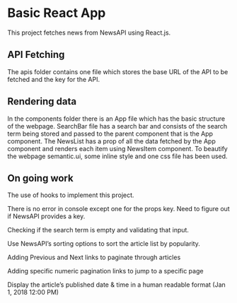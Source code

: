 # Basic React App

This project fetches news from NewsAPI using React.js. 

## API Fetching

The apis folder contains one file which stores the base URL of the API to be fetched and the key for the API.

## Rendering data

In the components folder there is an App file which has the basic structure of the webpage. SearchBar file has a search bar and consists of the search term being stored and passed to the parent component that is the App component. The NewsList has a prop of all the data fetched by the App component and renders each item using NewsItem component. To beautify the webpage semantic.ui, some inline style and one css file has been used. 

## On going work

The use of hooks to implement this project. 

There is no error in console except one for the props key. Need to figure out if NewsAPI provides a key.

Checking if the search term is empty and validating that input.

Use NewsAPI’s sorting options to sort the article list by popularity.

Adding Previous and Next links to paginate through articles

Adding specific numeric pagination links to jump to a specific page

Display the article’s published date & time in a human readable format (Jan 1, 2018 12:00 PM)


